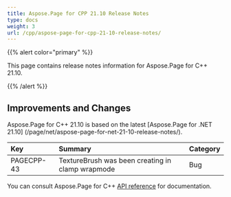 ```yaml
---
title: Aspose.Page for CPP 21.10 Release Notes
type: docs
weight: 3
url: /cpp/aspose-page-for-cpp-21-10-release-notes/
---
```


{{% alert color="primary" %}}

This page contains release notes information for Aspose.Page for C++ 21.10.

{{% /alert %}}
## **Improvements and Changes**
Aspose.Page for C++ 21.10 is based on the latest [Aspose.Page for .NET 21.10] (/page/net/aspose-page-for-net-21-10-release-notes/).

|**Key**|**Summary**|**Category**|
| :- | :- | :- |
|PAGECPP-43|TextureBrush was been creating in clamp wrapmode|Bug|

You can consult Aspose.Page for C++ [API reference](https://apireference.aspose.com/cpp/page/) for documentation.
